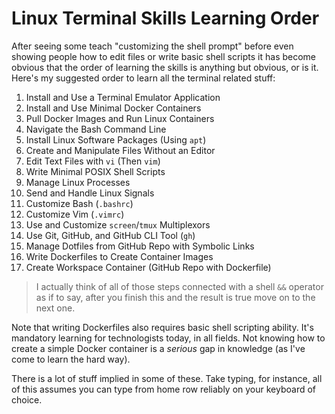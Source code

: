 # Linux Terminal Skills Learning Order

After seeing some teach "customizing the shell prompt" before even
showing people how to edit files or write basic shell scripts it has
become obvious that the order of learning the skills is anything but
obvious, or is it. Here's my suggested order to learn all the
terminal related stuff:

1. Install and Use a Terminal Emulator Application
1. Install and Use Minimal Docker Containers
1. Pull Docker Images and Run Linux Containers
1. Navigate the Bash Command Line
1. Install Linux Software Packages (Using `apt`)
1. Create and Manipulate Files Without an Editor
1. Edit Text Files with `vi` (Then `vim`)
1. Write Minimal POSIX Shell Scripts 
1. Manage Linux Processes
1. Send and Handle Linux Signals
1. Customize Bash (`.bashrc`)
1. Customize Vim (`.vimrc`)
1. Use and Customize `screen`/`tmux` Multiplexors 
1. Use Git, GitHub, and GitHub CLI Tool (`gh`)
1. Manage Dotfiles from GitHub Repo with Symbolic Links
1. Write Dockerfiles to Create Container Images
1. Create Workspace Container (GitHub Repo with Dockerfile)

> I actually think of all of those steps connected with a shell `&&`
operator as if to say, after you finish this and the result is true move
on to the next one.

Note that writing Dockerfiles also requires basic shell scripting
ability. It's mandatory learning for technologists today, in all fields.
Not knowing how to create a simple Docker container is a *serious* gap
in knowledge (as I've come to learn the hard way).

There is a lot of stuff implied in some of these. Take typing, for
instance, all of this assumes you can type from home row reliably on
your keyboard of choice.
